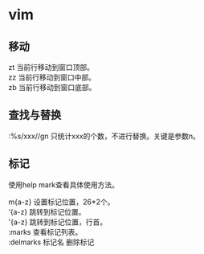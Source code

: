 # vim
## 移动
zt              当前行移动到窗口顶部。  
zz             当前行移动到窗口中部。  
zb             当前行移动到窗口底部。  

## 查找与替换
:%s/xxx//gn            只统计xxx的个数，不进行替换。关键是参数n。  

## 标记
使用help mark查看具体使用方法。  

m{a-z}               设置标记位置，26*2个。  
‘{a-z}                  跳转到标记位置。   
'{a-z}                  跳转到标记位置，行首。   
:marks              查看标记列表。    
:delmarks 标记名    删除标记
